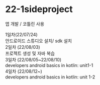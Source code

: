 # 22-1sideproject
앱 개발 / 코틀린 사용 <br/>

1일차(22/07/24) <br/>
안드로이드 스튜디오 설치/ sdk 설치<br/>
2일차 (22/08/03) <br/>
프로젝트 생성 및 자바 복습<br/>
3일차 (22/08/05~22/08/10) <br/>
developers android basics in kotlin: unit1-1 <br/>
4일차 (22/08/12~) <br/>
developers android basics in kotlin: unit 1-2
